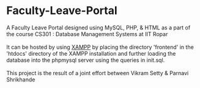# Faculty-Leave-Portal
A Faculty Leave Portal designed using MySQL, PHP, & HTML as a part of the course CS301 : Database Management Systems at IIT Ropar
<br><br>
It can be hosted by using [XAMPP](https://www.apachefriends.org/download.html) by placing the directory 'frontend' in the 'htdocs' directory of the XAMPP installation and further loading the database into the phpmysql server using the queries in init.sql.
<br><br>
This project is the result of a joint effort between Vikram Setty & Parnavi Shrikhande
